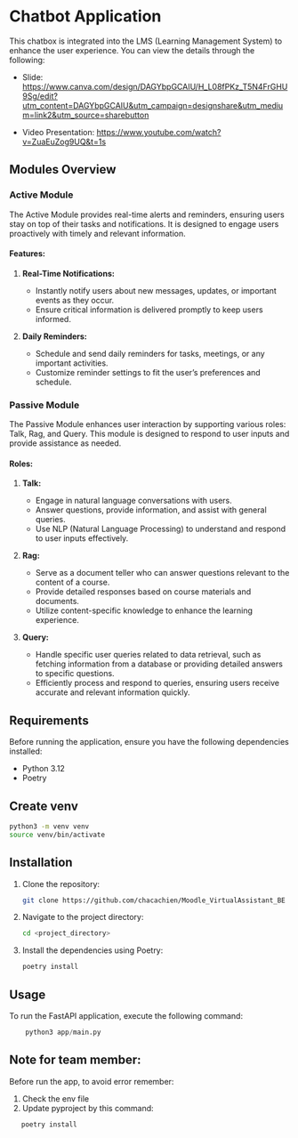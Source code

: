 # Chatbot Application

This chatbox is integrated into the LMS (Learning Management System) to enhance the user experience. You can view the details through the following:

   - Slide: https://www.canva.com/design/DAGYbpGCAIU/H_L08fPKz_T5N4FrGHU9Sg/edit?utm_content=DAGYbpGCAIU&utm_campaign=designshare&utm_medium=link2&utm_source=sharebutton

   - Video Presentation: https://www.youtube.com/watch?v=ZuaEuZog9UQ&t=1s

## Modules Overview

### Active Module

The Active Module provides real-time alerts and reminders, ensuring users stay on top of their tasks and notifications. It is designed to engage users proactively with timely and relevant information.

#### Features:

1. **Real-Time Notifications:**
   - Instantly notify users about new messages, updates, or important events as they occur.
   - Ensure critical information is delivered promptly to keep users informed.

2. **Daily Reminders:**
   - Schedule and send daily reminders for tasks, meetings, or any important activities.
   - Customize reminder settings to fit the user’s preferences and schedule.

### Passive Module

The Passive Module enhances user interaction by supporting various roles: Talk, Rag, and Query. This module is designed to respond to user inputs and provide assistance as needed.

#### Roles:

1. **Talk:**
   - Engage in natural language conversations with users.
   - Answer questions, provide information, and assist with general queries.
   - Use NLP (Natural Language Processing) to understand and respond to user inputs effectively.

2. **Rag:**
   - Serve as a document teller who can answer questions relevant to the content of a course.
   - Provide detailed responses based on course materials and documents.
   - Utilize content-specific knowledge to enhance the learning experience.

3. **Query:**
   - Handle specific user queries related to data retrieval, such as fetching information from a database or providing detailed answers to specific questions.
   - Efficiently process and respond to queries, ensuring users receive accurate and relevant information quickly.


## Requirements

Before running the application, ensure you have the following dependencies installed:

- Python 3.12
- Poetry


## Create venv

```bash
python3 -m venv venv
source venv/bin/activate
```


## Installation

1. Clone the repository:

    ```bash
    git clone https://github.com/chacachien/Moodle_VirtualAssistant_BE
    ```

2. Navigate to the project directory:

    ```bash
    cd <project_directory>
    ```

3. Install the dependencies using Poetry:

    ```bash
    poetry install
    ```

## Usage

To run the FastAPI application, execute the following command:

```python
    python3 app/main.py
```
    
## Note for team member:
Before run the app, to avoid error remember:
1. Check the env file
2. Update pyproject by this command:
```
   poetry install
```
